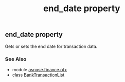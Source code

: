 ﻿---
title: end_date property
second_title: Aspose.Finance for Python via .NET API References
description: 
type: docs
weight: 30
url: /python-net/aspose.finance.ofx/banktransactionlist/end_date/
is_root: false
---

## end_date property


Gets or sets the end date for transaction data.

### See Also
* module [aspose.finance.ofx](../../)
* class [BankTransactionList](/finance/python-net/aspose.finance.ofx/banktransactionlist)
